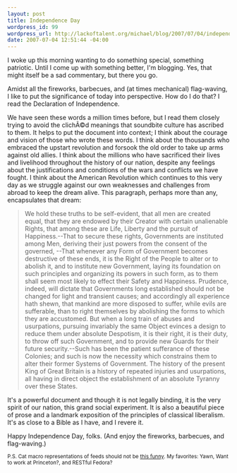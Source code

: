 ```yaml
--- 
layout: post
title: Independence Day
wordpress_id: 99
wordpress_url: http://lackoftalent.org/michael/blog/2007/07/04/independence-day/
date: 2007-07-04 12:51:44 -04:00
---
```

I woke up this morning wanting to do something special, something patriotic.  Until I come up with something better, I'm blogging.  Yes, that might itself be a sad commentary, but there you go.

Amidst all the fireworks, barbecues, and (at times mechanical) flag-waving, I like to put the significance of today into perspective.  How do I do that?  I read the Declaration of Independence. 

We have seen these words a million times before, but I read them closely trying to avoid the clichÃ©d meanings that soundbite culture has ascribed to them.  It helps to put the document into context; I think about the courage and vision of those who wrote these words.  I think about the thousands who embraced the upstart revolution and forsook the old order to take up arms against old allies.  I think about the millions who have sacrificed their lives and livelihood throughout the history of our nation, despite any feelings about the justifications and conditions of the wars and conflicts we have fought.  I think about the American Revolution which continues to this very day as we struggle against our own weaknesses and challenges from abroad to keep the dream alive.  This paragraph, perhaps more than any, encapsulates that dream:

<blockquote>We hold these truths to be self-evident, that all men are created equal, that they are endowed by their Creator with certain unalienable Rights, that among these are Life, Liberty and the pursuit of Happiness.--That to secure these rights, Governments are instituted among Men, deriving their just powers from the consent of the governed, --That whenever any Form of Government becomes destructive of these ends, it is the Right of the People to alter or to abolish it, and to institute new Government, laying its foundation on such principles and organizing its powers in such form, as to them shall seem most likely to effect their Safety and Happiness. Prudence, indeed, will dictate that Governments long established should not be changed for light and transient causes; and accordingly all experience hath shewn, that mankind are more disposed to suffer, while evils are sufferable, than to right themselves by abolishing the forms to which they are accustomed. But when a long train of abuses and usurpations, pursuing invariably the same Object evinces a design to reduce them under absolute Despotism, it is their right, it is their duty, to throw off such Government, and to provide new Guards for their future security.--Such has been the patient sufferance of these Colonies; and such is now the necessity which constrains them to alter their former Systems of Government. The history of the present King of Great Britain is a history of repeated injuries and usurpations, all having in direct object the establishment of an absolute Tyranny over these States.
</blockquote>

It's a powerful document and though it is not legally binding, it is the very spirit of our nation, this grand social experiment.  It is also a beautiful piece of prose and a landmark exposition of the principles of classical liberalism.  It's as close to a Bible as I have, and I revere it.

Happy Independence Day, folks.  (And enjoy the fireworks, barbecues, and flag-waving.)

<small>P.S. Cat macro representations of feeds should not be <a href="http://lol.ianloic.com/feed/lackoftalent.org/michael/blog/feed/" target="_blank">this funny</a>.  My favorites: Yawn, Want to work at Princeton?, and RESTful Fedora?</small>
